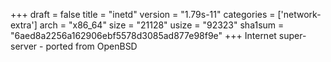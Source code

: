 +++
draft = false
title = "inetd"
version = "1.79s-11"
categories = ['network-extra']
arch = "x86_64"
size = "21128"
usize = "92323"
sha1sum = "6aed8a2256a162906ebf5578d3085ad877e98f9e"
+++
Internet super-server - ported from OpenBSD